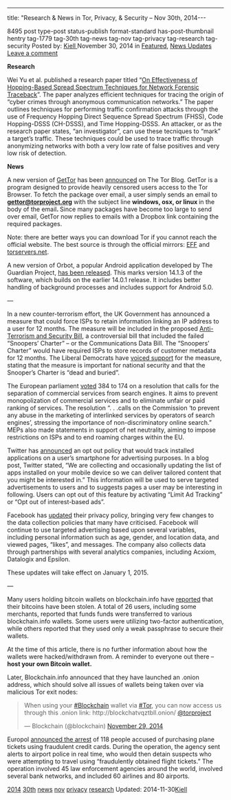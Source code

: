 ---
title: "Research &#038; News in Tor, Privacy, &#038; Security – Nov 30th, 2014---

8495 post type-post status-publish format-standard has-post-thumbnail hentry  tag-1779 tag-30th tag-news tag-nov tag-privacy tag-research tag-security 
Posted by: <a href="https://www.deepdotweb.com/author/kiell/" title="">Kiell </a></span>
<span>November 30, 2014</span>
<span>in <a href="https://www.deepdotweb.com/category/deepdot-news/" rel="category tag">Featured</a>, <a href="https://www.deepdotweb.com/category/news-updates/" rel="category tag">News Updates</a></span>
<a href="/2014/11/30/research-news-tor-privacy-security-nov-30th-2014/#respond">Leave a comment</a></span>
</p>
<p><strong>Research</strong></p>
<p>Wei Yu et al. published a research paper titled “<a href="http://dx.doi.org/10.2991/ijndc.2013.1.3.3">On Effectiveness of Hopping-Based Spread Spectrum Techniques for Network Forensic Traceback</a>”. The paper analyzes efficient techniques for tracing the origin of “cyber crimes through anonymous communication networks.” The paper outlines techniques for performing traffic confirmation attacks through the use of Frequency Hopping Direct Sequence Spread Spectrum (FHSS), Code Hopping-DSSS (CH-DSSS), and Time Hopping-DSSS. An attacker, or as the research paper states, “an investigator”, can use these tecniques to “mark” a target&#8217;s traffic. These techniques could be used to trace traffic through anonymizing networks with both a very low rate of false positives and very low risk of detection.</p>
<p><strong>News</strong></p>
<p>A new version of <a href="https://www.torproject.org/projects/gettor.html">GetTor</a> has been <a href="https://blog.torproject.org/blog/say-hi-new-gettor">announced</a> on The Tor Blog. GetTor is a program designed to provide heavily censored users access to the Tor Browser. To fetch the package over email, a user simply sends an email to <a href="mailto:gettor@torproject.org"><strong>gettor@torproject.org</strong></a> with the subject line <strong>windows, osx, or linux </strong>in the body of the email<strong>. </strong>Since many packages have become too large to send over email, GetTor now replies to emails with a Dropbox link containing the required packages.</p>
<p>Note: there are better ways you can download Tor if you cannot reach the official website. The best source is through the official mirrors: <a href="https://tor.eff.org/projects/torbrowser.html.en">EFF</a> and <a href="https://www.torservers.net/mirrors/torproject.org/projects/torbrowser.html.en">torservers.net</a>.</p>
<p>A new version of Orbot, a popular Android application developed by The Guardian Project, <a href="https://lists.mayfirst.org/pipermail/guardian-dev/2014-November/004068.html">has been released</a>. This marks version 14.1.3 of the software, which builds on the earlier 14.0.1 release. It includes better handling of background processes and includes support for Android 5.0.</p>
<p>&#8212;</p>
<p>In a new counter-terrorism effort, the UK Government has announced a measure that could force ISPs to retain information linking an IP address to a user for 12 months. The measure will be included in the proposed <a href="http://www.publications.parliament.uk/pa/bills/cbill/2014-2015/0127/cbill_2014-20150127_en_1.htm">Anti-Terrorism and Security Bill</a>, a controversial bill that included the failed “Snoopers&#8217; Charter” – or the Communications Data Bill. The “Snoopers&#8217; Charter” would have required ISPs to store records of customer metadata for 12 months. The Liberal Democrats have <a href="http://www.libdems.org.uk/snoopers-charter-dead-and-buried">voiced support</a> for the measure, stating that the measure is important for national security and that the Snooper&#8217;s Charter is “dead and buried”.</p>
<p>The European parliament <a href="http://www.europarl.europa.eu/news/en/news-room/content/20141125IPR80501/html/MEPs-zero-in-on-internet-search-companies-and-clouds">voted</a> 384 to 174 on a resolution that calls for the separation of commercial services from search engines. It aims to prevent monopolization of commercial services and to eliminate unfair or paid ranking of services. The resolution “. . .calls on the Commission &#8216;to prevent any abuse in the marketing of interlinked services by operators of search engines&#8217;, stressing the importance of non-discriminatory online search.” MEPs also made statements in support of net neutrality, aiming to impose restrictions on ISPs and to end roaming charges within the EU.</p>
<p>Twitter has <a href="https://support.twitter.com/articles/20172069">announced</a> an opt out policy that would track installed applications on a user&#8217;s smartphone for advertising purposes. In a blog post, Twitter stated, “We are collecting and occasionally updating the list of apps installed on your mobile device so we can deliver tailored content that you might be interested in.” This information will be used to serve targeted advertisements to users and to suggests pages a user may be interesting in following. Users can opt out of this feature by activating “Limit Ad Tracking” or “Opt out of interest-based ads”.</p>
<p>Facebook has <a href="https://www.facebook.com/about/terms-updates">updated</a> their privacy policy, bringing very few changes to the data collection policies that many have criticised. Facebook will continue to use targeted advertising based upon several variables, including personal information such as age, gender, and location data, and viewed pages, “likes”, and messages. The company also collects data through partnerships with several analytics companies, including Acxiom, Datalogix and Epsilon.</p>
<p>These updates will take effect on January 1, 2015.</p>
<p>&#8212;</p>
<p>Many users holding bitcoin wallets on blockchain.info have <a href="https://www.reddit.com/r/Bitcoin/comments/2nkias/this_is_a_list_of_rbitcoin_users_who_had_their/">reported</a> that their bitcoins have been stolen. A total of 26 users, including some merchants, reported that funds funds were transferred to various blockchain.info wallets. Some users were utilizing two-factor authentication, while others reported that they used only a weak passphrase to secure their wallets.</p>
<p>At the time of this article, there is no further information about how the wallets were hacked/withdrawn from. A reminder to everyone out there – <strong>host your own Bitcoin wallet.</strong></p>
<p>Later, Blockchain.info announced that they have launched an .onion address, which should solve all issues of wallets being taken over via malicious Tor exit nodes:</p>
<blockquote class="twitter-tweet" width="550">
<p>When using your <a href="https://twitter.com/hashtag/Blockchain?src=hash">#Blockchain</a> wallet via <a href="https://twitter.com/hashtag/Tor?src=hash">#Tor</a>, you can now access us through this .onion link: http://blockchatvqztbll.onion/ <a href="https://twitter.com/torproject">@torproject</a></p>
<p>&mdash; Blockchain (@blockchain) <a href="https://twitter.com/blockchain/status/538719868292706304">November 29, 2014</a></p></blockquote>
<p><script async src="//platform.twitter.com/widgets.js" charset="utf-8"></script></p>
<p>Europol <a href="https://www.europol.europa.eu/content/118-arrested-global-action-against-online-fraudsters-airline-sector">announced the arrest</a> of 118 people accused of purchasing plane tickets using fraudulent credit cards. During the operation, the agency sent alerts to airport police in real time, who would then detain suspects who were attempting to travel using “fraudulently obtained flight tickets.” The operation involved 45 law enforcement agencies around the world, involved several bank networks, and included 60 airlines and 80 airports.</p>
</div>
<a href="https://www.deepdotweb.com/tag/2014/" rel="tag">2014</a> <a href="https://www.deepdotweb.com/tag/30th/" rel="tag">30th</a> <a href="https://www.deepdotweb.com/tag/news/" rel="tag">news</a> <a href="https://www.deepdotweb.com/tag/nov/" rel="tag">nov</a> <a href="https://www.deepdotweb.com/tag/privacy/" rel="tag">privacy</a> <a href="https://www.deepdotweb.com/tag/research/" rel="tag">research</a>  </span> 
Updated: 2014-11-30<a href="https://www.deepdotweb.com/author/kiell/" title="Posts by Kiell" rel="author">Kiell</a></strong></div>
    

